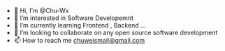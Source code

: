 - 👋 Hi, I’m @Chu-Wx
- 👀 I’m interested in Software Developemnt
- 🌱 I’m currently learning Frontend , Backend ...
- 💞️ I’m looking to collaborate on any open source software development
- 📫 How to reach me chuweismail@gmail.com

<!---
Chu-Wx/Chu-Wx is a ✨ special ✨ repository because its `README.md` (this file) appears on your GitHub profile.
You can click the Preview link to take a look at your changes.
--->
